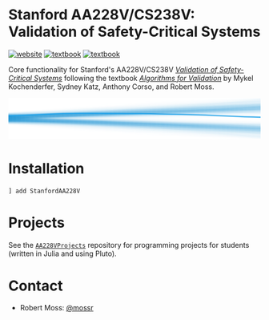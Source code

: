 # Stanford AA228V/CS238V: Validation of Safety-Critical Systems
[![website](https://img.shields.io/badge/website-Stanford-b31b1b.svg)](https://aa228v.stanford.edu/)
[![textbook](https://img.shields.io/badge/textbook-MIT%20Press-0072B2.svg)](https://algorithmsbook.com/validation/)
[![textbook](https://img.shields.io/badge/projects-Pluto-175E54.svg)](https://github.com/sisl/AA228VProjects)

Core functionality for Stanford's AA228V/CS238V [_Validation of Safety-Critical Systems_](https://aa228v.stanford.edu/) following the textbook [_Algorithms for Validation_](https://algorithmsbook.com/validation/) by Mykel Kochenderfer, Sydney Katz, Anthony Corso, and Robert Moss.

<p align="center"> <img src="./media/coverart.svg"> </p>

# Installation
```
] add StanfordAA228V
```

# Projects
See the [`AA228VProjects`](https://github.com/sisl/AA228VProjects) repository for programming projects for students (written in Julia and using Pluto).

# Contact
- Robert Moss: [@mossr](https://github.com/mossr)
